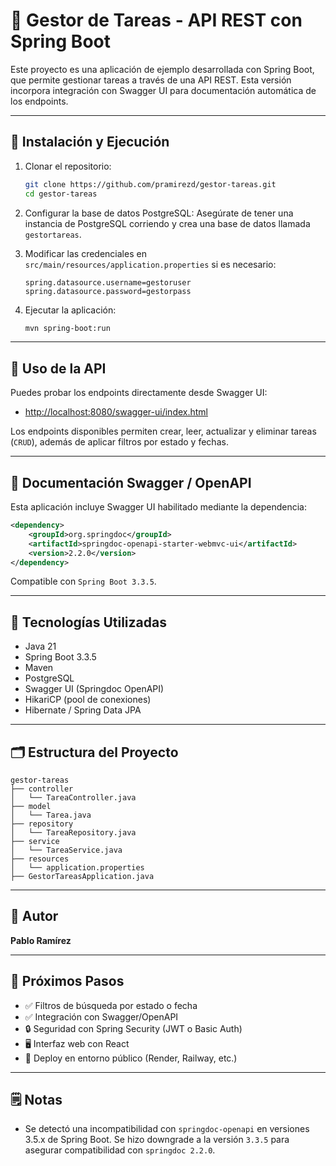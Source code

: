 # 📝 Gestor de Tareas - API REST con Spring Boot

Este proyecto es una aplicación de ejemplo desarrollada con Spring Boot, que permite gestionar tareas a través de una API REST. Esta versión incorpora integración con Swagger UI para documentación automática de los endpoints.

---

## 🚀 Instalación y Ejecución

1. Clonar el repositorio:
   ```bash
   git clone https://github.com/pramirezd/gestor-tareas.git
   cd gestor-tareas
   ```

2. Configurar la base de datos PostgreSQL:
   Asegúrate de tener una instancia de PostgreSQL corriendo y crea una base de datos llamada `gestortareas`.

3. Modificar las credenciales en `src/main/resources/application.properties` si es necesario:
   ```
   spring.datasource.username=gestoruser
   spring.datasource.password=gestorpass
   ```

4. Ejecutar la aplicación:
   ```bash
   mvn spring-boot:run
   ```

---

## 🧪 Uso de la API

Puedes probar los endpoints directamente desde Swagger UI:

- [http://localhost:8080/swagger-ui/index.html](http://localhost:8080/swagger-ui/index.html)

Los endpoints disponibles permiten crear, leer, actualizar y eliminar tareas (`CRUD`), además de aplicar filtros por estado y fechas.

---

## 📘 Documentación Swagger / OpenAPI

Esta aplicación incluye Swagger UI habilitado mediante la dependencia:

```xml
<dependency>
    <groupId>org.springdoc</groupId>
    <artifactId>springdoc-openapi-starter-webmvc-ui</artifactId>
    <version>2.2.0</version>
</dependency>
```

Compatible con `Spring Boot 3.3.5`.

---

## 🔧 Tecnologías Utilizadas

- Java 21
- Spring Boot 3.3.5
- Maven
- PostgreSQL
- Swagger UI (Springdoc OpenAPI)
- HikariCP (pool de conexiones)
- Hibernate / Spring Data JPA

---

## 🗂️ Estructura del Proyecto

```
gestor-tareas
├── controller
│   └── TareaController.java
├── model
│   └── Tarea.java
├── repository
│   └── TareaRepository.java
├── service
│   └── TareaService.java
├── resources
│   └── application.properties
├── GestorTareasApplication.java
```

---

## 👤 Autor

**Pablo Ramírez**

---

## 🚧 Próximos Pasos

- ✅ Filtros de búsqueda por estado o fecha
- ✅ Integración con Swagger/OpenAPI
- 🔒 Seguridad con Spring Security (JWT o Basic Auth)
- 🖥️ Interfaz web con React
- 📝 Deploy en entorno público (Render, Railway, etc.)

---

## 🗒️ Notas

- Se detectó una incompatibilidad con `springdoc-openapi` en versiones 3.5.x de Spring Boot. Se hizo downgrade a la versión `3.3.5` para asegurar compatibilidad con `springdoc 2.2.0`.
